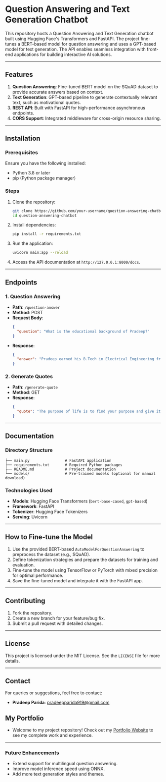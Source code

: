 # **Question Answering and Text Generation Chatbot**

This repository hosts a Question Answering and Text Generation chatbot built using Hugging Face's Transformers and FastAPI. The project fine-tunes a BERT-based model for question answering and uses a GPT-based model for text generation. The API enables seamless integration with front-end applications for building interactive AI solutions.

---

## **Features**
1. **Question Answering**: Fine-tuned BERT model on the SQuAD dataset to provide accurate answers based on context.
2. **Text Generation**: GPT-based pipeline to generate contextually relevant text, such as motivational quotes.
3. **REST API**: Built with FastAPI for high-performance asynchronous endpoints.
4. **CORS Support**: Integrated middleware for cross-origin resource sharing.

---

## **Installation**

### **Prerequisites**
Ensure you have the following installed:
- Python 3.8 or later
- pip (Python package manager)

### **Steps**
1. Clone the repository:
   ```bash
   git clone https://github.com/your-username/question-answering-chatbot.git
   cd question-answering-chatbot
   ```
2. Install dependencies:
   ```bash
   pip install -r requirements.txt
   ```
3. Run the application:
   ```bash
   uvicorn main:app --reload
   ```
4. Access the API documentation at `http://127.0.0.1:8000/docs`.

---

## **Endpoints**

### **1. Question Answering**
- **Path**: `/question-answer`
- **Method**: POST
- **Request Body**:
  ```json
  {
    "question": "What is the educational background of Pradeep?"
  }
  ```
- **Response**:
  ```json
  {
    "answer": "Pradeep earned his B.Tech in Electrical Engineering from BPUT and a Master's in Automation and Process Control from CTTC."
  }
  ```

### **2. Generate Quotes**
- **Path**: `/generate-quote`
- **Method**: GET
- **Response**:
  ```json
  {
    "quote": "The purpose of life is to find your purpose and give it your all."
  }
  ```

---

## **Documentation**

### **Directory Structure**
```
├── main.py                # FastAPI application
├── requirements.txt       # Required Python packages
├── README.md              # Project documentation
└── models/                # Pre-trained models (optional for manual download)
```

### **Technologies Used**
- **Models**: Hugging Face Transformers (`bert-base-cased`, `gpt-based`)
- **Framework**: FastAPI
- **Tokenizer**: Hugging Face Tokenizers
- **Serving**: Uvicorn

---

## **How to Fine-tune the Model**
1. Use the provided BERT-based `AutoModelForQuestionAnswering` to preprocess the dataset (e.g., SQuAD).
2. Define tokenization strategies and prepare the datasets for training and evaluation.
3. Fine-tune the model using TensorFlow or PyTorch with mixed precision for optimal performance.
4. Save the fine-tuned model and integrate it with the FastAPI app.

---

## **Contributing**
1. Fork the repository.
2. Create a new branch for your feature/bug fix.
3. Submit a pull request with detailed changes.

---

## **License**
This project is licensed under the MIT License. See the `LICENSE` file for more details.

---

## **Contact**
For queries or suggestions, feel free to contact:
- **Pradeep Parida**: [pradeepparida919@gmail.com](mailto:pradeepparida919@gmail.com) 
## My Portfolio
- Welcome to my project repository! Check out my [Portfolio Website](https://pradeep-1995.github.io/Protfolio.github.io/) to see my complete work and experience.
---

### **Future Enhancements**
- Extend support for multilingual question answering.
- Improve model inference speed using ONNX.
- Add more text generation styles and themes. 

